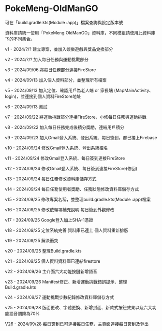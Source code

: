 # PokeMeng-OldManGO

可在「build.gradle.kts(Module :app)」檔案查詢與設定版本號

資料庫請統一使用「PokeMeng OldManGO」資料庫，不同模組請使用此資料庫下的不同集合。

v1 - 2024/?/? 建立專案，並加入娛樂遊戲與獎品兌換部分

v2 - 2024/?/? 加入每日任務與運動挑戰部分

v3 - 2024/09/06 將每日任務部分連接FireStore

v4 - 2024/09/13 加入個人資料部分，並整理所有檔案

v5 - 2024/09/13 加入定位、確認用戶為老人端 or 家長端 (MapMainActivity、login)，並連接到個人資料FireStore地址

v6 - 2024/09/13 測試

v7 - 2024/09/22 將運動挑戰部分連接FireStore，小修每日任務與運動挑戰

v8 - 2024/09/22 加入每日任務完成後積分獎勵，連結用戶積分

v9 - 2024/09/23 加入Gmail登入系統、登出系統、每日簽到，都已接上Firebase

v10 - 2024/09/24 修改Gmail登入系統、登出系統檔名

v11 - 2024/09/24 修改Gmail登入系統、每日簽到連接FireStore

v12 - 2024/09/24 修改Gmail登入系統、每日簽到連接FireStore(修回)

v13 - 2024/09/24 每日任務修改資料庫儲存方式

v14 - 2024/09/24 每日任務使用者獎勵、任務狀態修改資料庫儲存方式

v15 - 2024/09/25 修改專案名稱，並整理build.gradle.kts(Module :app)檔案

v16 - 2024/09/25 修改依賴項補充說明 每日簽到外觀修改

v17 - 2024/09/25 Google登入加上SHA-1憑證

v18 - 2024/09/25 定位系統完善 資料庫已連上 個人資料重新排版

v19 - 2024/09/25 解決衝突

v20 - 2024/09/25 整理Build.gradle.kts

v21 - 2024/09/25 個人資料資料庫已連結firestore

v22 - 2024/09/26 主介面六大功能按鍵新增語音

v23 - 2024/09/26 Manifest修正、新增運動挑戰錯誤提示、整理Build.gradle.kts

v24 - 2024/09/27 運動挑戰步數紀錄修改資料庫儲存方式

v25 - 2024/09/28 版面更改、字體更換、新增封面、新款式按鈕效果以及六大功能語音調降為70%

V26 - 2024/09/28 每日簽到已可連接每日任務，主頁面連接每日簽到及登出